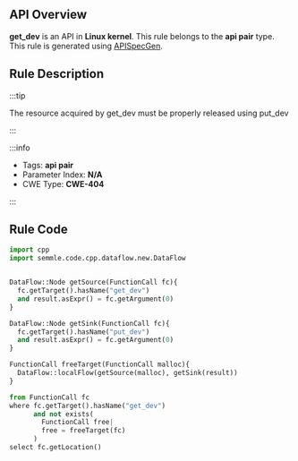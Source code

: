 ---
---


## API Overview
**get_dev** is an API in **Linux kernel**. This rule belongs to the **api pair** type. This rule is generated using [APISpecGen](../../tools/APISpecGen).
## Rule Description

:::tip

The resource acquired by get_dev must be properly released using put_dev

:::

:::info

- Tags: **api pair**
- Parameter Index: **N/A**
- CWE Type: **CWE-404**

:::

## Rule Code
```python
import cpp
import semmle.code.cpp.dataflow.new.DataFlow


DataFlow::Node getSource(FunctionCall fc){
  fc.getTarget().hasName("get_dev")
  and result.asExpr() = fc.getArgument(0)
}

DataFlow::Node getSink(FunctionCall fc){
  fc.getTarget().hasName("put_dev")
  and result.asExpr() = fc.getArgument(0)
}

FunctionCall freeTarget(FunctionCall malloc){
  DataFlow::localFlow(getSource(malloc), getSink(result))
}

from FunctionCall fc
where fc.getTarget().hasName("get_dev")
      and not exists(
        FunctionCall free| 
        free = freeTarget(fc)
      )
select fc.getLocation()

    
```